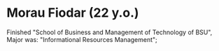 # Morau Fiodar (22 y.o.)

Finished "School of Business and Management of Technology of BSU", 
Major was: "Informational Resources Management";
